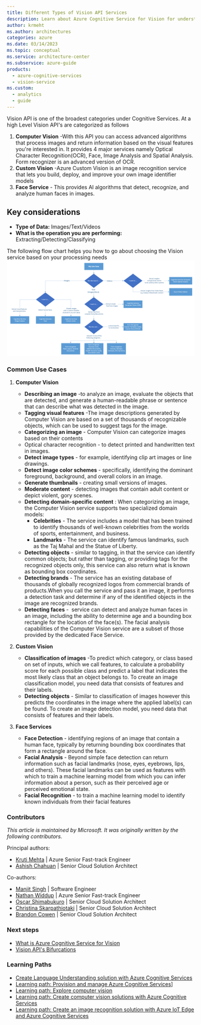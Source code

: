 ```yaml
---
title: Different Types of Vision API Services
description: Learn about Azure Cognitive Service for Vision for understanding and analyzing text.
author: krmeht
ms.author: architectures
categories: azure
ms.date: 03/14/2023
ms.topic: conceptual
ms.service: architecture-center
ms.subservice: azure-guide
products:
  - azure-cognitive-services
  - vision-service
ms.custom:
  - analytics
  - guide
---
```

Vision API is one of the broadest categories under Cognitive Services. At a high Level Vision API's are categorized as follows

1. **Computer Vision** -With this API you can access advanced algorithms that process images and return information based on the visual features you're interested in. It provides 4 major services namely Optical Character Recognition(OCR), Face, Image Analysis and Spatial Analysis. Form recognizer is an advanced version of OCR.
2. **Custom Vision** -Azure Custom Vision is an image recognition service that lets you build, deploy, and improve your own image identifier models
3. **Face Service** - This provides AI algorithms that detect, recognize, and analyze human faces in images.

## Key considerations

- **Type of Data:** Images/Text/Videos
- **What is the operation you are performing:** Extracting/Detecting/Classifying

The following flow chart helps you how to go about choosing the Vision service based on your processing needs
![Diagram that shows how to select Speech Services](../images/CognitiveServicesVisionAPI.png)

### Common Use Cases

1. **Computer Vision**
   - **Describing an image** -to analyze an image, evaluate the objects that are detected, and generate a human-readable phrase or sentence that can describe what was detected in the image.
   - **Tagging visual features** -The image descriptions generated by Computer Vision are based on a set of thousands of recognizable objects, which can be used to suggest tags for the image.
   - **Categorizing an image** - Computer Vision can categorize images based on their contents
   - Optical character recognition - to detect printed and handwritten text in images.
   - **Detect image types** - for example, identifying clip art images or line drawings.
   - **Detect image color schemes** - specifically, identifying the dominant foreground, background, and overall colors in an image.
   - **Generate thumbnails** - creating small versions of images.
   - **Moderate content** - detecting images that contain adult content or depict violent, gory scenes.
   - **Detecting domain-specific content** : When categorizing an image, the Computer Vision service supports two specialized domain models:</br>
      - **Celebrities** - The service includes a model that has been trained to identify thousands of well-known celebrities from the worlds of sports, entertainment, and business.
      - **Landmarks** - The service can identify famous landmarks, such as the Taj Mahal and the Statue of Liberty.
   - **Detecting objects** - similar to tagging, in that the service can identify common objects; but rather than tagging, or providing tags for the recognized objects only, this service can also return what is known as bounding box coordinates.
   - **Detecting brands** - The service has an existing database of thousands of globally recognized logos from commercial brands of products.When you call the service and pass it an image, it performs a detection task and determine if any of the identified objects in the image are recognized brands.
   - **Detecting faces** -  service can detect and analyze human faces in an image, including the ability to determine age and a bounding box rectangle for the location of the face(s). The facial analysis capabilities of the Computer Vision service are a subset of those provided by the dedicated Face Service.

2. **Custom Vision**
    - **Classification of images** -To predict which category, or class based on set of inputs, which we call features, to calculate a probability score for each possible class and predict a label that indicates the most likely class that an object belongs to. To create an image classification model, you need data that consists of features and their labels.
    - **Detecting objects** - Similar to classification of images however this predicts the coordinates in the image where the applied label(s) can be found. To create an image detection model, you need data that consists of features and their labels.

3. **Face Services**
    - **Face Detection** - identifying regions of an image that contain a human face, typically by returning bounding box coordinates that form a rectangle around the face.
    - **Facial Analysis** -  Beyond simple face detection can return information such as facial landmarks (nose, eyes, eyebrows, lips, and others). These facial landmarks can be used as features with which to train a machine learning model from which you can infer information about a person, such as their perceived age or perceived emotional state.
    - **Facial Recognition** - to train a machine learning model to identify known individuals from their facial features

### Contributors

*This article is maintained by Microsoft. It was originally written by the following contributors.*

Principal authors:

- [Kruti Mehta](https://www.linkedin.com/in/thekrutimehta) | Azure Senior Fast-track Engineer
- [Ashish Chahuan](https://www.linkedin.com/in/a69171115/) | Senior Cloud Solution Architect

Co-authors:

- [Manjit Singh](https://www.linkedin.com/in/manjit-singh-0b922332) | Software Engineer
- [Nathan Widdup](https://www.linkedin.com/in/nwiddup) | Azure Senior Fast-track Engineer
- [Oscar Shimabukuro](https://www.linkedin.com/in/oscarshk/) | Senior Cloud Solution Architect
- [Christina Skarpathiotaki](https://www.linkedin.com/in/christinaskarpathiotaki/) | Senior Cloud Solution Architect
- [Brandon Cowen](https://www.linkedin.com/in/brandon-cowen-1658211b/) | Senior Cloud Solution Architect

### Next steps

- [What is Azure Cognitive Service for Vision](/azure/cognitive-services/computer-vision/overview)
- [Vision API's Bifurcations](https://techcommunity.microsoft.com/t5/fasttrack-for-azure/azure-cognitive-services-vision-api-s-azure-ai-applied-services/ba-p/3506727)

### Learning Paths

- [Create Language Understanding solution with Azure Cognitive Services](/training/paths/create-language-solution-azure-cognitive-services/)
- [Learning path: Provision and manage Azure Cognitive Services](/training/paths/provision-manage-azure-cognitive-services)]
- [Learning path: Explore computer vision](https://learn.microsoft.com/training/paths/explore-computer-vision-microsoft-azure/)
- [Learning path: Create computer vision solutions with Azure Cognitive Services](https://learn.microsoft.com/training/paths/create-computer-vision-solutions-azure-cognitive-services/)
- [Learning path: Create an image recognition solution with Azure IoT Edge and Azure Cognitive Services](https://learn.microsoft.com/training/modules/create-image-recognition-solution-iot-edge-cognitive-services/)
